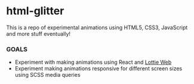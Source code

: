 # html-glitter
This is a repo of experimental animations using HTML5, CSS3, JavaScript and more stuff eventually!  
### GOALS  
- Experiment with making animations using React and [Lottie Web](https://github.com/airbnb/lottie-web)
- Experiment making animations responsive for different screen sizes using SCSS media queries 
